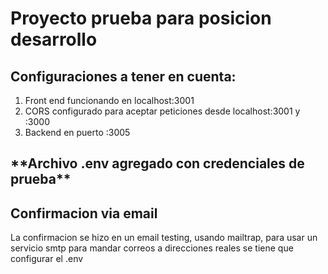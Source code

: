 <h1>Proyecto prueba para posicion desarrollo</h1>
<h2>Configuraciones a tener en cuenta:</h2>
<ol>
  <li>Front end funcionando en localhost:3001</li>
  <li>CORS configurado para aceptar peticiones desde localhost:3001 y :3000</li>
  <li>Backend en puerto :3005</li>
</ol>
<h2>**Archivo .env agregado con credenciales de prueba**</h2>
<h2>Confirmacion via email</h2>
<p>La confirmacion se hizo en un email testing, usando mailtrap, para usar un servicio smtp para mandar correos a direcciones reales se tiene que configurar el .env</p>


<img/>
